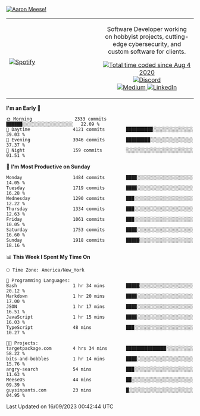[![Aaron Meese!](https://user-images.githubusercontent.com/17814535/88975338-a2aabf00-d27f-11ea-963f-8a19608716b4.png)](https://github.com/ajmeese7/readme-ascii "README ASCII")

<!-- Modified from project here: https://github.com/novatorem/novatorem -->
<table width="100%">
  <tr>
  <td width="50%">

&nbsp; <br> [![Spotify](https://ajmeese7.vercel.app/api/spotify)](https://open.spotify.com/user/ajmeese)

  </td>
  <td width="50%">
    <p align="center">
    Software Developer working on hobbyist projects, cutting-edge cybersecurity, and custom software for clients.
    </p>
    <p align="center">
      <a href="https://wakatime.com/@f726891d-3b02-46cd-9b60-e8c59f9e2b14">
        <img src="https://wakatime.com/badge/user/f726891d-3b02-46cd-9b60-e8c59f9e2b14.svg" alt="Total time coded since Aug 4 2020" title="WakaTime" />
      </a>
      <a href="http://link.aaronmeese.com/discord">
        <img src="https://img.shields.io/badge/discord-ajmeese7%234835-369?style=flat-square&logo=discord&logoColor=white&color=purple" alt="Discord" title="Discord">
      </a>
      <br />
      <a href="https://link.aaronmeese.com/medium">
        <img src="https://img.shields.io/badge/medium-ajmeese7-1DB954?style=flat-square&logo=medium&logoColor=white" alt="Medium" title="Medium">
      </a>
      <a href="https://link.aaronmeese.com/linkedin">
        <img src="https://img.shields.io/badge/linkedIn-aaronmeese-1DB954?style=flat-square&logo=linkedin&logoColor=white&color=blue" alt="LinkedIn" title="LinkedIn">
      </a>
    </p>
  </td>

</table>

[//]: <> (The `&nbsp;` is to have Aphelion take up more space)

<!--START_SECTION:waka-->
**I'm an Early 🐤** 

```text
🌞 Morning                2333 commits        ██████░░░░░░░░░░░░░░░░░░░   22.09 % 
🌆 Daytime                4121 commits        ██████████░░░░░░░░░░░░░░░   39.03 % 
🌃 Evening                3946 commits        █████████░░░░░░░░░░░░░░░░   37.37 % 
🌙 Night                  159 commits         ░░░░░░░░░░░░░░░░░░░░░░░░░   01.51 % 
```
📅 **I'm Most Productive on Sunday** 

```text
Monday                   1484 commits        ████░░░░░░░░░░░░░░░░░░░░░   14.05 % 
Tuesday                  1719 commits        ████░░░░░░░░░░░░░░░░░░░░░   16.28 % 
Wednesday                1290 commits        ███░░░░░░░░░░░░░░░░░░░░░░   12.22 % 
Thursday                 1334 commits        ███░░░░░░░░░░░░░░░░░░░░░░   12.63 % 
Friday                   1061 commits        ███░░░░░░░░░░░░░░░░░░░░░░   10.05 % 
Saturday                 1753 commits        ████░░░░░░░░░░░░░░░░░░░░░   16.60 % 
Sunday                   1918 commits        █████░░░░░░░░░░░░░░░░░░░░   18.16 % 
```


📊 **This Week I Spent My Time On** 

```text
🕑︎ Time Zone: America/New_York

💬 Programming Languages: 
Bash                     1 hr 34 mins        █████░░░░░░░░░░░░░░░░░░░░   20.12 % 
Markdown                 1 hr 20 mins        ████░░░░░░░░░░░░░░░░░░░░░   17.00 % 
JSON                     1 hr 17 mins        ████░░░░░░░░░░░░░░░░░░░░░   16.51 % 
JavaScript               1 hr 15 mins        ████░░░░░░░░░░░░░░░░░░░░░   16.03 % 
TypeScript               48 mins             ███░░░░░░░░░░░░░░░░░░░░░░   10.27 % 

🐱‍💻 Projects: 
targetpackage.com        4 hrs 34 mins       ███████████████░░░░░░░░░░   58.22 % 
bits-and-bobbles         1 hr 14 mins        ████░░░░░░░░░░░░░░░░░░░░░   15.76 % 
angry-search             54 mins             ███░░░░░░░░░░░░░░░░░░░░░░   11.63 % 
MeeseOS                  44 mins             ██░░░░░░░░░░░░░░░░░░░░░░░   09.39 % 
guysinpants.com          23 mins             █░░░░░░░░░░░░░░░░░░░░░░░░   04.95 % 
```


 Last Updated on 16/09/2023 00:42:44 UTC
<!--END_SECTION:waka-->
